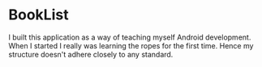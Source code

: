 # BookList

I built this application as a way of teaching myself Android development. 
When I started I really was learning the ropes for the first time. Hence
my structure doesn't adhere closely to any standard.
